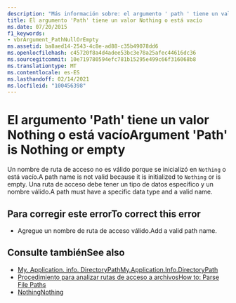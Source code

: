 ```yaml
---
description: "Más información sobre: el argumento ' path ' tiene un valor Nothing o está vacío"
title: El argumento 'Path' tiene un valor Nothing o está vacío
ms.date: 07/20/2015
f1_keywords:
- vbrArgument_PathNullOrEmpty
ms.assetid: ba8aed14-2543-4c8e-ad88-c35b49078dd6
ms.openlocfilehash: c45720f8a4d4adee53bc3e78a25afec44616dc36
ms.sourcegitcommit: 10e719780594efc781b15295e499c66f316068b8
ms.translationtype: MT
ms.contentlocale: es-ES
ms.lasthandoff: 02/14/2021
ms.locfileid: "100456398"
---
```

# <a name="argument-path-is-nothing-or-empty"></a><span data-ttu-id="eabde-103">El argumento 'Path' tiene un valor Nothing o está vacío</span><span class="sxs-lookup"><span data-stu-id="eabde-103">Argument 'Path' is Nothing or empty</span></span>

<span data-ttu-id="eabde-104">Un nombre de ruta de acceso no es válido porque se inicializó en `Nothing` o está vacío.</span><span class="sxs-lookup"><span data-stu-id="eabde-104">A path name is not valid because it is initialized to `Nothing` or is empty.</span></span> <span data-ttu-id="eabde-105">Una ruta de acceso debe tener un tipo de datos específico y un nombre válido.</span><span class="sxs-lookup"><span data-stu-id="eabde-105">A path must have a specific data type and a valid name.</span></span>  
  
## <a name="to-correct-this-error"></a><span data-ttu-id="eabde-106">Para corregir este error</span><span class="sxs-lookup"><span data-stu-id="eabde-106">To correct this error</span></span>  
  
- <span data-ttu-id="eabde-107">Agregue un nombre de ruta de acceso válido.</span><span class="sxs-lookup"><span data-stu-id="eabde-107">Add a valid path name.</span></span>  
  
## <a name="see-also"></a><span data-ttu-id="eabde-108">Consulte también</span><span class="sxs-lookup"><span data-stu-id="eabde-108">See also</span></span>

- [<span data-ttu-id="eabde-109">My. Application. info. DirectoryPath</span><span class="sxs-lookup"><span data-stu-id="eabde-109">My.Application.Info.DirectoryPath</span></span>](xref:Microsoft.VisualBasic.ApplicationServices.AssemblyInfo.DirectoryPath)
- [<span data-ttu-id="eabde-110">Procedimiento para analizar rutas de acceso a archivos</span><span class="sxs-lookup"><span data-stu-id="eabde-110">How to: Parse File Paths</span></span>](../developing-apps/programming/drives-directories-files/how-to-parse-file-paths.md)
- [<span data-ttu-id="eabde-111">Nothing</span><span class="sxs-lookup"><span data-stu-id="eabde-111">Nothing</span></span>](../language-reference/nothing.md)
